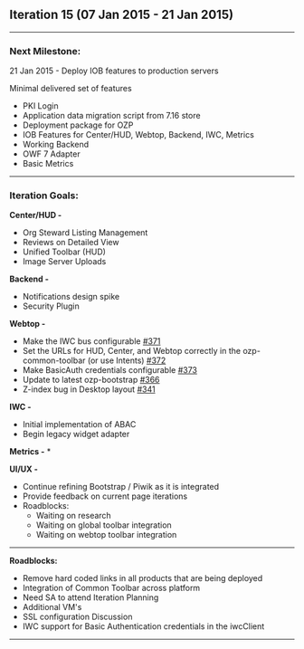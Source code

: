 ## Iteration 15 (07 Jan 2015 - 21 Jan 2015)

***

### Next Milestone:
21 Jan 2015 - Deploy IOB features to production servers

Minimal delivered set of features
* PKI Login
* Application data migration script from 7.16 store
* Deployment package for OZP
* IOB Features for Center/HUD, Webtop, Backend, IWC, Metrics
* Working Backend
* OWF 7 Adapter
* Basic Metrics 

***

### Iteration Goals:
**Center/HUD -**
* Org Steward Listing Management
* Reviews on Detailed View
* Unified Toolbar (HUD)
* Image Server Uploads

**Backend -**
* Notifications design spike
* Security Plugin

**Webtop -**
* Make the IWC bus configurable [#371](https://github.com/ozone-development/ozp-webtop/issues/371)
* Set the URLs for HUD, Center, and Webtop correctly in the ozp-common-toolbar (or use Intents) [#372](https://github.com/ozone-development/ozp-webtop/issues/372)
* Make BasicAuth credentials configurable [#373](https://github.com/ozone-development/ozp-webtop/issues/373)
* Update to latest ozp-bootstrap [#366](https://github.com/ozone-development/ozp-webtop/issues/366)
* Z-index bug in Desktop layout [#341](https://github.com/ozone-development/ozp-webtop/issues/341)

**IWC -**
* Initial implementation of ABAC
* Begin legacy widget adapter

**Metrics -**
* 

**UI/UX -**
* Continue refining Bootstrap / Piwik as it is integrated
* Provide feedback on current page iterations
* Roadblocks:
  * Waiting on research 
  * Waiting on global toolbar integration 
  * Waiting on webtop toolbar integration 

***

**Roadblocks:**
* Remove hard coded links in all products that are being deployed
* Integration of Common Toolbar across platform
* Need SA to attend Iteration Planning
* Additional VM's
* SSL configuration Discussion
* IWC support for Basic Authentication credentials in the iwcClient


***